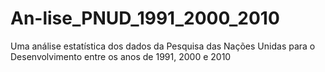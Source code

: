# An-lise_PNUD_1991_2000_2010
Uma análise estatística dos dados da Pesquisa das Nações Unidas para o Desenvolvimento entre os anos de 1991, 2000 e 2010

